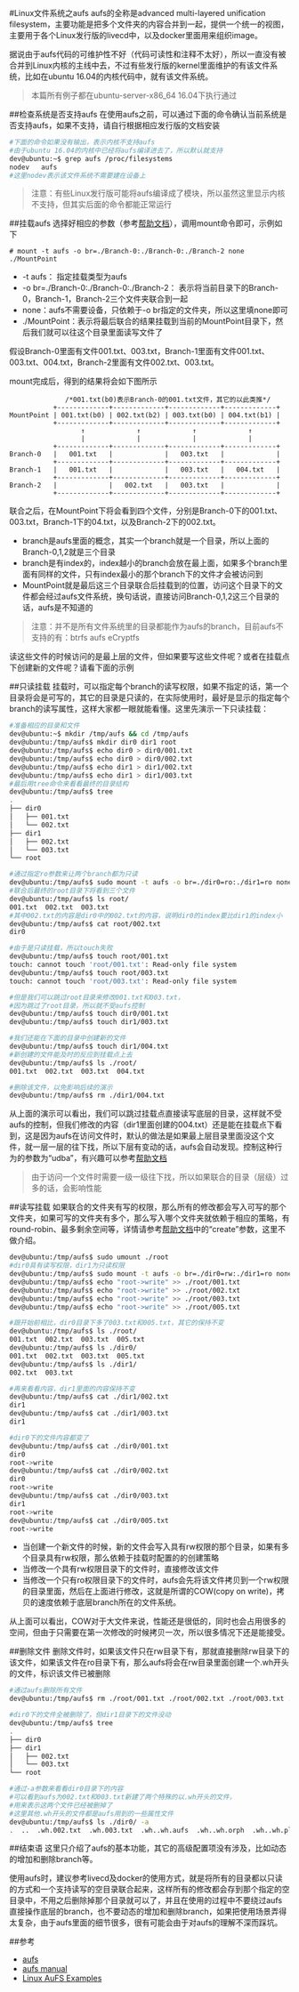 #Linux文件系统之aufs
aufs的全称是advanced multi-layered unification filesystem，主要功能是把多个文件夹的内容合并到一起，提供一个统一的视图，主要用于各个Linux发行版的livecd中，以及docker里面用来组织image。

据说由于aufs代码的可维护性不好（代码可读性和注释不太好），所以一直没有被合并到Linux内核的主线中去，不过有些发行版的kernel里面维护的有该文件系统，比如在ubuntu 16.04的内核代码中，就有该文件系统。

>本篇所有例子都在ubuntu-server-x86_64 16.04下执行通过

##检查系统是否支持aufs
在使用aufs之前，可以通过下面的命令确认当前系统是否支持aufs，如果不支持，请自行根据相应发行版的文档安装
```bash
#下面的命令如果没有输出，表示内核不支持aufs
#由于ubuntu 16.04的内核中已经将aufs编译进去了，所以默认就支持
dev@ubuntu:~$ grep aufs /proc/filesystems
nodev   aufs
#这里nodev表示该文件系统不需要建在设备上
```

>注意：有些Linux发行版可能将aufs编译成了模块，所以虽然这里显示内核不支持，但其实后面的命令都能正常运行

##挂载aufs
选择好相应的参数（参考[帮助文档](http://manpages.ubuntu.com/manpages/xenial/en/man5/aufs.5.html)），调用mount命令即可，示例如下
```
# mount -t aufs -o br=./Branch-0:./Branch-0:./Branch-2 none ./MountPoint
```

* -t aufs： 指定挂载类型为aufs
* -o br=./Branch-0:./Branch-0:./Branch-2： 表示将当前目录下的Branch-0，Branch-1，Branch-2三个文件夹联合到一起
* none：aufs不需要设备，只依赖于-o br指定的文件夹，所以这里填none即可
* ./MountPoint：表示将最后联合的结果挂载到当前的MountPoint目录下，然后我们就可以往这个目录里面读写文件了

假设Branch-0里面有文件001.txt、003.txt，Branch-1里面有文件001.txt、003.txt、004.txt，Branch-2里面有文件002.txt、003.txt。

mount完成后，得到的结果将会如下图所示
```    
              /*001.txt(b0)表示Branch-0的001.txt文件，其它的以此类推*/
           +-------------+-------------+-------------+-------------+
MountPoint | 001.txt(b0) | 002.txt(b2) | 003.txt(b0) | 004.txt(b1) |    
           +-------------+-------------+-------------+-------------+
                  ↑             ↑             ↑             ↑
                  |             |             |             |
           +-------------+-------------+-------------+-------------+
Branch-0   |   001.txt   |             |   003.txt   |             |
           +-------------+-------------+-------------+-------------+
Branch-1   |   001.txt   |             |   003.txt   |   004.txt   |
           +-------------+-------------+-------------+-------------+
Branch-2   |             |   002.txt   |   003.txt   |             |
           +-------------+-------------+-------------+-------------+
```

联合之后，在MountPoint下将会看到四个文件，分别是Branch-0下的001.txt、003.txt，Branch-1下的04.txt，以及Branch-2下的002.txt。

* branch是aufs里面的概念，其实一个branch就是一个目录，所以上面的Branch-0,1,2就是三个目录
* branch是有index的，index越小的branch会放在最上面，如果多个branch里面有同样的文件，只有index最小的那个branch下的文件才会被访问到
* MountPoint就是最后这三个目录联合后挂载到的位置，访问这个目录下的文件都会经过aufs文件系统，换句话说，直接访问Branch-0,1,2这三个目录的话，aufs是不知道的

>注意：并不是所有文件系统里的目录都能作为aufs的branch，目前aufs不支持的有：btrfs aufs eCryptfs


读这些文件的时候访问的是最上层的文件，但如果要写这些文件呢？或者在挂载点下创建新的文件呢？请看下面的示例

##只读挂载
挂载时，可以指定每个branch的读写权限，如果不指定的话，第一个目录将会是可写的，其它的目录是只读的，在实际使用时，最好是显示的指定每个branch的读写属性，这样大家都一眼就能看懂。这里先演示一下只读挂载：

```bash
#准备相应的目录和文件
dev@ubuntu:~$ mkdir /tmp/aufs && cd /tmp/aufs
dev@ubuntu:/tmp/aufs$ mkdir dir0 dir1 root
dev@ubuntu:/tmp/aufs$ echo dir0 > dir0/001.txt
dev@ubuntu:/tmp/aufs$ echo dir0 > dir0/002.txt
dev@ubuntu:/tmp/aufs$ echo dir1 > dir1/002.txt
dev@ubuntu:/tmp/aufs$ echo dir1 > dir1/003.txt
#最后用tree命令来看看最终的目录结构
dev@ubuntu:/tmp/aufs$ tree
.
├── dir0
│   ├── 001.txt
│   └── 002.txt
├── dir1
│   ├── 002.txt
│   └── 003.txt
└── root

#通过指定ro参数来让两个branch都为只读
dev@ubuntu:/tmp/aufs$ sudo mount -t aufs -o br=./dir0=ro:./dir1=ro none ./root
#联合后最终的root目录下将看到三个文件
dev@ubuntu:/tmp/aufs$ ls root/
001.txt  002.txt  003.txt
#其中002.txt的内容是dir0中的002.txt的内容，说明dir0的index要比dir1的index小
dev@ubuntu:/tmp/aufs$ cat root/002.txt
dir0

#由于是只读挂载，所以touch失败
dev@ubuntu:/tmp/aufs$ touch root/001.txt
touch: cannot touch 'root/001.txt': Read-only file system
dev@ubuntu:/tmp/aufs$ touch root/003.txt
touch: cannot touch 'root/003.txt': Read-only file system

#但是我们可以跳过root目录来修改001.txt和003.txt，
#因为跳过了root目录，所以就不受aufs控制
dev@ubuntu:/tmp/aufs$ touch dir0/001.txt
dev@ubuntu:/tmp/aufs$ touch dir1/003.txt

#我们还能在下面的目录中创建新的文件
dev@ubuntu:/tmp/aufs$ touch dir1/004.txt
#新创建的文件能及时的反应到挂载点上去
dev@ubuntu:/tmp/aufs$ ls ./root/
001.txt  002.txt  003.txt  004.txt

#删除该文件，以免影响后续的演示
dev@ubuntu:/tmp/aufs$ rm ./dir1/004.txt
```

从上面的演示可以看出，我们可以跳过挂载点直接读写底层的目录，这样就不受aufs的控制，但我们修改的内容（dir1里面创建的004.txt）还是能在挂载点下看到，这是因为aufs在访问文件时，默认的做法是如果最上层目录里面没这个文件，就一层一层的往下找，所以下层有变动的话，aufs会自动发现。控制这种行为的参数为“udba”，有兴趣可以参考[帮助文档](http://manpages.ubuntu.com/manpages/xenial/en/man5/aufs.5.html)

>由于访问一个文件时需要一级一级往下找，所以如果联合的目录（层级）过多的话，会影响性能

##读写挂载
如果联合的文件夹有写的权限，那么所有的修改都会写入可写的那个文件夹，如果可写的文件夹有多个，那么写入哪个文件夹就依赖于相应的策略，有round-robin、最多剩余空间等，详情请参考[帮助文档](http://manpages.ubuntu.com/manpages/xenial/en/man5/aufs.5.html)中的“create”参数，这里不做介绍。

```bash
dev@ubuntu:/tmp/aufs$ sudo umount ./root
#dir0具有读写权限，dir1为只读权限
dev@ubuntu:/tmp/aufs$ sudo mount -t aufs -o br=./dir0=rw:./dir1=ro none ./root
dev@ubuntu:/tmp/aufs$ echo "root->write" >> ./root/001.txt
dev@ubuntu:/tmp/aufs$ echo "root->write" >> ./root/002.txt
dev@ubuntu:/tmp/aufs$ echo "root->write" >> ./root/003.txt
dev@ubuntu:/tmp/aufs$ echo "root->write" >> ./root/005.txt

#跟开始前相比，dir0目录下多了003.txt和005.txt，其它的保持不变
dev@ubuntu:/tmp/aufs$ ls ./root/
001.txt  002.txt  003.txt  005.txt
dev@ubuntu:/tmp/aufs$ ls ./dir0/
001.txt  002.txt  003.txt  005.txt
dev@ubuntu:/tmp/aufs$ ls ./dir1/
002.txt  003.txt

#再来看看内容，dir1里面的内容保持不变
dev@ubuntu:/tmp/aufs$ cat ./dir1/002.txt
dir1
dev@ubuntu:/tmp/aufs$ cat ./dir1/003.txt
dir1

#dir0下的文件内容都变了
dev@ubuntu:/tmp/aufs$ cat ./dir0/001.txt
dir0
root->write
dev@ubuntu:/tmp/aufs$ cat ./dir0/002.txt
dir0
root->write
dev@ubuntu:/tmp/aufs$ cat ./dir0/003.txt
dir1
root->write
dev@ubuntu:/tmp/aufs$ cat ./dir0/005.txt
root->write
```

* 当创建一个新文件的时候，新的文件会写入具有rw权限的那个目录，如果有多个目录具有rw权限，那么依赖于挂载时配置的的创建策略
* 当修改一个具有rw权限目录下的文件时，直接修改该文件
* 当修改一个只有ro权限目录下的文件时，aufs会先将该文件拷贝到一个rw权限的目录里面，然后在上面进行修改，这就是所谓的COW(copy on write)，拷贝的速度依赖于底层branch所在的文件系统。

从上面可以看出，COW对于大文件来说，性能还是很低的，同时也会占用很多的空间，但由于只需要在第一次修改的时候拷贝一次，所以很多情况下还是能接受。

##删除文件
删除文件时，如果该文件只在rw目录下有，那就直接删除rw目录下的该文件，如果该文件在ro目录下有，那么aufs将会在rw目录里面创建一个.wh开头的文件，标识该文件已被删除

```bash
#通过aufs删除所有文件
dev@ubuntu:/tmp/aufs$ rm ./root/001.txt ./root/002.txt ./root/003.txt ./root/005.txt

#dir0下的文件全被删除了，但dir1目录下的文件没动
dev@ubuntu:/tmp/aufs$ tree
.
├── dir0
├── dir1
│   ├── 002.txt
│   └── 003.txt
└── root

#通过-a参数来看看dir0目录下的内容
#可以看到aufs为002.txt和003.txt新建了两个特殊的以.wh开头的文件，
#用来表示这两个文件已经被删掉了
#这里其他.wh开头的文件都是aufs用到的一些属性文件
dev@ubuntu:/tmp/aufs$ ls ./dir0/ -a
.  ..  .wh.002.txt  .wh.003.txt  .wh..wh.aufs  .wh..wh.orph  .wh..wh.plnk
```

##结束语
这里只介绍了aufs的基本功能，其它的高级配置项没有涉及，比如动态的增加和删除branch等。

使用aufs时，建议参考livecd及docker的使用方式，就是将所有的目录都以只读的方式和一个支持读写的空目录联合起来，这样所有的修改都会存到那个指定的空目录中，不用之后删除掉那个目录就可以了，并且在使用的过程中不要绕过aufs直接操作底层的branch，也不要动态的增加和删除branch，如果把使用场景弄得太复杂，由于aufs里面的细节很多，很有可能会由于对aufs的理解不深而踩坑。

##参考
* [aufs](http://aufs.sourceforge.net/)
* [aufs manual](http://manpages.ubuntu.com/manpages/xenial/en/man5/aufs.5.html)
* [Linux AuFS Examples](http://www.thegeekstuff.com/2013/05/linux-aufs/)